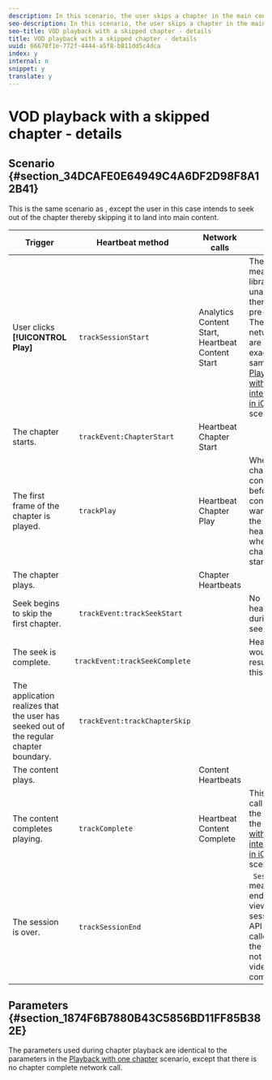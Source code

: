 ```yaml
---
description: In this scenario, the user skips a chapter in the main content.
seo-description: In this scenario, the user skips a chapter in the main content.
seo-title: VOD playback with a skipped chapter - details
title: VOD playback with a skipped chapter - details
uuid: 66670f1e-772f-4444-a5f8-b811dd5c4dca
index: y
internal: n
snippet: y
translate: y
---
```


# VOD playback with a skipped chapter - details


## Scenario {#section_34DCAFE0E64949C4A6DF2D98F8A12B41}

This is the same scenario as [](../../sdk-scenarios/r_vhl_scenarios_one-chap-details-top/r_vhl_scenarios_one-chap-details-top.md), except the user in this case intends to seek out of the chapter thereby skipping it to land into main content. 

|  Trigger  | Heartbeat method  | Network calls  | Notes  |
|---|---|---|---|
| User clicks **[!UICONTROL  Play]** | ` trackSessionStart`  | Analytics Content Start, Heartbeat Content Start |The measurement library is unaware that there is a pre-roll ad. These network calls are still exactly the same as [ Playback with no interruptions in iOS](../../sdk-scenarios/r_vhl_scenarios_no-interup-comm-details-top/r_vhl_scenarios_mc-vod-40-no-interup-top.md#concept_DCD05D528AE642C686C07819C6C18316) scenario.  |
|  The chapter starts.  | ` trackEvent:ChapterStart`  | Heartbeat Chapter Start  |  |
|  The first frame of the chapter is played.  | ` trackPlay`  | Heartbeat Chapter Play  | When chapter content plays before main content, we want to start the heartbeats when the chapter starts.  |
|  The chapter plays.  |  | Chapter Heartbeats  |  |
|  Seek begins to skip the first chapter.  | ` trackEvent:trackSeekStart`  |  | No heartbeats during seeking  |
|  The seek is complete.  | ` trackEvent:trackSeekComplete`  |  | Heartbeats would resume post this.  |
|  The application realizes that the user has seeked out of the regular chapter boundary.  | ` trackEvent:trackChapterSkip`  |  |  |
|  The content plays.  |  | Content Heartbeats  |  |
|  The content completes playing.  | ` trackComplete`  | Heartbeat Content Complete  |This network call is exactly the same as the [ Playback with no interruptions in iOS](../../sdk-scenarios/r_vhl_scenarios_no-interup-comm-details-top/r_vhl_scenarios_mc-vod-40-no-interup-top.md#concept_DCD05D528AE642C686C07819C6C18316) scenario.  |
|  The session is over.  | ` trackSessionEnd`  |  | ` SessionEnd` means the end of a viewing session. This API must be called even if the user does not watch the video to completion.  |


## Parameters {#section_1874F6B7880B43C5856BD11FF85B382E}

The parameters used during chapter playback are identical to the parameters in the [ Playback with one chapter](../../sdk-scenarios/r_vhl_scenarios_one-chap-details-top/r_vhl_scenarios_mc-vod-one-chap-top.md#reference_A8A48EBD85344436ABA7F4D992F8DB12) scenario, except that there is no chapter complete network call. 
